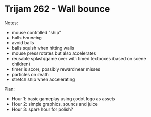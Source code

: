 # Trijam 262 - Wall bounce

Notes:
- mouse controlled "ship"
- balls bouncing
- avoid balls
- balls squish when hitting walls
- mouse press rotates but also accelerates
- reusable splash/game over with timed textboxes (based on scene children)
- timer is score, possibly reward near misses
- particles on death
- stretch ship when accelerating

Plan:
- Hour 1: basic gameplay using godot logo as assets
- Hour 2: simple graphics, sounds and juice
- Hour 3: spare hour for polish?
